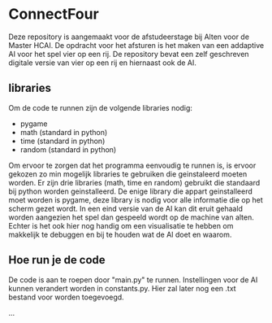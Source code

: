 # ConnectFour
Deze repository is aangemaakt voor de afstudeerstage bij Alten voor de Master HCAI. De opdracht voor het afsturen is het maken van een addaptive AI voor het spel vier op een rij. De repository bevat een zelf geschreven digitale versie van vier op een rij en hiernaast ook de AI.

## libraries
Om de code te runnen zijn de volgende libraries nodig:
- pygame 
- math (standard in python)
- time (standard in python)
- random (standard in python)

Om ervoor te zorgen dat het programma eenvoudig te runnen is, is ervoor gekozen zo min mogelijk libraries te gebruiken die geinstaleerd moeten worden. Er zijn drie libraries (math, time en random) gebruikt die standaard bij python worden geinstalleerd. De enige library die appart geinstalleerd moet worden is pygame, deze library is nodig voor alle informatie die op het scherm gezet wordt. In een eind versie van de AI kan dit eruit gehaald worden aangezien het spel dan gespeeld wordt op de machine van alten. Echter is het ook hier nog handig om een visualisatie te hebben om makkelijk te debuggen en bij te houden wat de AI doet en waarom.  

## Hoe run je de code
De code is aan te roepen door "main.py" te runnen. 
Instellingen voor de AI kunnen verandert worden in constants.py. Hier zal later nog een .txt bestand voor worden toegevoegd. 

...
